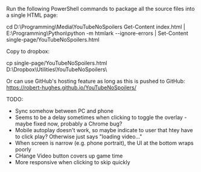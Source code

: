 Run the following PowerShell commands to package all the source files into a single HTML page:

cd D:\Programming\Media\YouTubeNoSpoilers
Get-Content index.html | E:\Programming\Python\python -m htmlark --ignore-errors | Set-Content single-page/YouTubeNoSpoilers.html

Copy to dropbox:

cp single-page/YouTubeNoSpoilers.html D:\Dropbox\Utilities\YouTubeNoSpoilers\

Or can use GitHub's hosting feature as long as this is pushed to GitHub: https://robert-hughes.github.io/YouTubeNoSpoilers/


TODO:

* Sync somehow between PC and phone
* Seems to be a delay sometimes when clicking to toggle the overlay - maybe fixed now, probably a Chrome bug?
* Mobile autoplay doesn't work, so maybe indicate to user that htey have to click play? Otherwise just says "loading video..."
* When screen is narrow (e.g. phone portrait), the UI at the bottom wraps poorly
* CHange Video button covers up game time
* More responsive when clicking to skip quickly